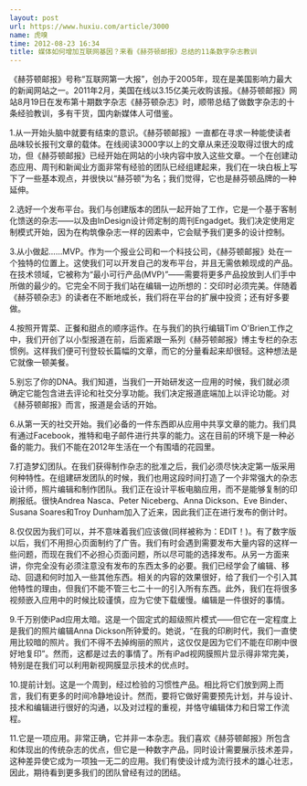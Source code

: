 ```yaml
---
layout: post
url: https://www.huxiu.com/article/3000
name: 虎嗅
time: 2012-08-23 16:34
title: 媒体如何增加互联网基因？来看《赫芬顿邮报》总结的11条数字杂志教训
---
```

《赫芬顿邮报》号称“互联网第一大报”，创办于2005年，现在是美国影响力最大的新闻网站之一。2011年2月，美国在线以3.15亿美元收购该报。《赫芬顿邮报》网站8月19日在发布第十期数字杂志《赫芬顿杂志》时，顺带总结了做数字杂志的十条经验教训，多有干货，国内新媒体人可借鉴。

1.从一开始头脑中就要有结束的意识。《赫芬顿邮报》一直都在寻求一种能使读者品味较长报刊文章的载体。在线阅读3000字以上的文章从来还没取得过很大的成功，但《赫芬顿邮报》已经开始在网站的小块内容中放入这些文章。一个在创建动态应用、周刊和新闻业方面非常有经验的团队已经组建起来，我们在一块白板上写下了一些基本观点，并很快以“赫芬顿”为名；我们觉得，它也是赫芬顿品牌的一种延伸。

2.选好一个发布平台。我们与创建版本的团队一起开始了工作，它是一个基于客制化馈送的杂志——以及由InDesign设计师定制的周刊Engadget。我们决定使用定制模式开始，因为在构筑像杂志一样的因素中，它会赋予我们更多的设计控制。

3.从小做起……MVP。作为一个报业公司和一个科技公司，《赫芬顿邮报》处在一个独特的位置上。这使我们可以开发自己的发布平台，并且无需依赖现成的产品。在技术领域，它被称为“最小可行产品(MVP)”——需要将更多产品投放到人们手中所做的最少的。它完全不同于我们站在编辑一边所想的：交印时必须完美。伴随着《赫芬顿杂志》的读者在不断地成长，我们将在平台的扩展中投资；还有好多要做。

4.按照开胃菜、正餐和甜点的顺序运作。在与我们的执行编辑Tim O'Brien工作之中，我们开创了以小型报道在前，后面紧跟一系列《赫芬顿邮报》博主专栏的杂志惯例。这样我们便可刊登较长篇幅的文章，而它的分量看起来却很轻。这种想法是它就像一顿美餐。

5.别忘了你的DNA。我们知道，当我们一开始研发这一应用的时候，我们就必须确定它能包含进去评论和社交分享功能。我们决定报道底端加上以评论功能。对《赫芬顿邮报》而言，报道是会话的开始。

6.从第一天的社交开始。我们必备的一件东西即从应用中共享文章的能力。我们具有通过Facebook，推特和电子邮件进行共享的能力。这在目前的环境下是一种必备的能力。我们不能在2012年生活在一个有围墙的花园里。

7.打造梦幻团队。在我们获得制作杂志的批准之后，我们必须尽快决定第一版采用何种特性。在组建研发团队的时候，我们也用这段时间打造了一个非常强大的杂志设计师，照片编辑和制作团队。我们正在设计平板电脑应用，而不是能够复制的印刷报纸。很快Andrea Nasca、Peter Niceberg、Anna Dickson、Eve Binder、Susana Soares和Troy Dunham加入了近来，因此我们正在进行发布的倒计时。

8.仅仅因为我们可以，并不意味着我们应该做(同样被称为：EDIT！)。有了数字版以后，我们不用担心页面制约了广告。我们有时会遇到需要发布大量内容的这样一些问题，而现在我们不必担心页面问题，所以尽可能的选择发布。从另一方面来讲，你完全没有必须注意没有发布的东西太多的必要。我们已经学会了编辑、移动、回退和何时加入一些其他东西。相关的内容的效果很好，给了我们一个引入其他特性的理由，但我们不能不管三七二十一的引入所有东西。此外，我们在将很多视频嵌入应用中的时候比较谨慎，应为它使下载缓慢。编辑是一件很好的事情。

9.千万别使iPad应用太暗。这是一个固定式的超级照片模式——但它在一定程度上是我们的照片编辑Anna Dickson所钟爱的。她说，“在我的印刷时代，我们一直使用比较暗的照片。我们不得不去掉绚丽的照片，这仅仅是因为它们不能在印刷中很好地复印”。然而，这都是过去的事情了。所有iPad视网膜照片显示得非常完美，特别是在我们可以利用新视网膜显示技术的优点时。

10.提前计划。这是一个周到，经过检验的习惯性产品。相比将它们放到网上而言，我们有更多的时间冷静地设计。然而，要将它做好需要预先计划，并与设计、技术和编辑进行很好的沟通，以及对过程的重视，并恪守编辑体力和日常工作流程。

11.它是一项应用。非常正确，它并非一本杂志。我们喜欢《赫芬顿邮报》所包含和体现出的传统杂志的优点，但它是一种数字产品，同时设计需要展示技术差异，这种差异使它成为一项独一无二的应用。我们有使设计成为流行技术的雄心壮志，因此，期待看到更多我们的团队曾经有过的团结。

